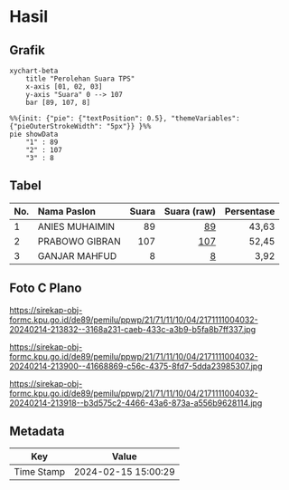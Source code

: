 # Hasil

## Grafik

```mermaid
xychart-beta
    title "Perolehan Suara TPS"
    x-axis [01, 02, 03]
    y-axis "Suara" 0 --> 107
    bar [89, 107, 8]
```

```mermaid
%%{init: {"pie": {"textPosition": 0.5}, "themeVariables": {"pieOuterStrokeWidth": "5px"}} }%%
pie showData
    "1" : 89
    "2" : 107
    "3" : 8
```

## Tabel

| No. | Nama Paslon    | Suara | Suara (raw) | Persentase |
|:--- |:-------------- | -----:| -----------:| ----------:|
| 1   | ANIES MUHAIMIN | 89    | [89][p-1]   | 43,63      |
| 2   | PRABOWO GIBRAN | 107   | [107][p-2]  | 52,45      |
| 3   | GANJAR MAHFUD  | 8     | [8][p-3]    | 3,92       |


[p-1]: https://github.com/gigit-pemilu/pemilu-2024-21-kepulauan-riau/blob/main/pilpres/hitung-suara/sub/21-kepulauan-riau/sub/71-kota-batam/sub/11-sagulung/sub/1004-sagulung-kota/sub/032-tps/sub/paslon-1.txt
[p-2]: https://github.com/gigit-pemilu/pemilu-2024-21-kepulauan-riau/blob/main/pilpres/hitung-suara/sub/21-kepulauan-riau/sub/71-kota-batam/sub/11-sagulung/sub/1004-sagulung-kota/sub/032-tps/sub/paslon-2.txt
[p-3]: https://github.com/gigit-pemilu/pemilu-2024-21-kepulauan-riau/blob/main/pilpres/hitung-suara/sub/21-kepulauan-riau/sub/71-kota-batam/sub/11-sagulung/sub/1004-sagulung-kota/sub/032-tps/sub/paslon-3.txt

## Foto C Plano

https://sirekap-obj-formc.kpu.go.id/de89/pemilu/ppwp/21/71/11/10/04/2171111004032-20240214-213832--3168a231-caeb-433c-a3b9-b5fa8b7ff337.jpg

https://sirekap-obj-formc.kpu.go.id/de89/pemilu/ppwp/21/71/11/10/04/2171111004032-20240214-213900--41668869-c56c-4375-8fd7-5dda23985307.jpg

https://sirekap-obj-formc.kpu.go.id/de89/pemilu/ppwp/21/71/11/10/04/2171111004032-20240214-213918--b3d575c2-4466-43a6-873a-a556b9628114.jpg


## Metadata

| Key        | Value               |
| ---------- | ------------------- |
| Time Stamp | 2024-02-15 15:00:29 |



